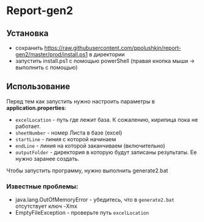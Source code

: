 # Report-gen2

## Установка
- сохранить https://raw.githubusercontent.com/ppolushkin/report-gen2/master/prod/install.ps1 в директории
- запустить install.ps1 с помощью powerShell (правая кнопка мыши -> выполнить с помощью)

## Использование

Перед тем как запустить нужно настроить параметры в **application.properties**:

- `excelLocation` - путь где лежит база. К сожалению, кирилица пока не работает.
- `sheetNumber` - номер Листа в базе (excel)
- `startLine` - линия с которой начинаем
- `endLine` - линия на которой заканчиваем (включительно)
- `outputFolder` - директория в которую будут записаны результаты. Ее нужно заранее создать.

Чтобы запустить программу, нужно выполнить generate2.bat

### Известные проблемы:
- java.lang.OutOfMemoryError - убедитесь, что в `generate2.bat` отсутствует ключ -Xmx
- EmptyFileException - проверьте путь `excelLocation`